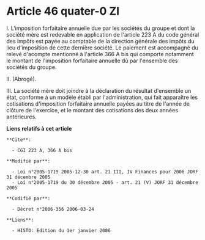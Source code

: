 # Article 46 quater-0 ZI

I. L'imposition forfaitaire annuelle due par les sociétés du groupe et dont la société mère est redevable en application de
l'article 223 A du code général des impôts est payée au comptable de la direction générale des impôts du lieu d'imposition de
cette dernière société. Le paiement est accompagné du relevé d'acompte mentionné à l'article 366 A bis qui comporte notamment
le montant de l'imposition forfaitaire annuelle dû par l'ensemble des sociétés du groupe.

II. (Abrogé).

III. La société mère doit joindre à la déclaration du résultat d'ensemble un état, conforme à un modèle établi par
l'administration, qui fait apparaître les cotisations d'imposition forfaitaire annuelle payées au titre de l'année de clôture
de l'exercice, et le montant des cotisations des deux années antérieures.

**Liens relatifs à cet article**

	**Cite**:

	  - CGI 223 A, 366 A bis

	**Modifié par**:

	  - Loi n°2005-1719 2005-12-30 art. 21 III, IV Finances pour 2006 JORF 31 décembre 2005
	  - Loi n°2005-1719 du 30 décembre 2005 - art. 21 (V) JORF 31 décembre 2005

	**Codifié par**:

	  - Décret n°2006-356 2006-03-24

	**Liens**:

	  - HISTO: Edition du 1er janvier 2006
